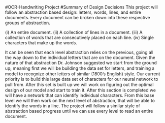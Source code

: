 #OCR-Handwriting Project
#Summary of Design Decisions
This project will follow an abstraction based design: letters, words, lines, and entire documents. Every document can be broken down into these respective groups of abstraction.

(i)   An entire document.
(ii)  A collection of lines in a document.
(iii) A collection of words that are consecutively placed on each line.
(iv)  Single characters that make up the words.

It can be seen that each level abstraction relies on the previous, going all the way down to the individual letters that are on the document. Given the nature of that abstraction Dr. Johnson suggested we start from the ground up, meaning ﬁrst we will be building the data set for letters, and training a model to recognize other letters of similar (1800’s English) style. Our current priority is to build this large data set of characters for our neural network to pull from. After this set is built up we will work on ﬁguring out the optimal design of our model and start to train it. After this section is completed we will have a network that can identify individual characters. From this base level we will then work on the next level of abstraction, that will be able to identify the words in a line. The project will follow a similar style of abstraction based progress until we can use every level to read an entire document.

